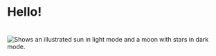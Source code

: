 # Hello!
<h1
  
</h1>
<h2>
  
</h2>





<picture>
  <source media="(prefers-color-scheme: dark)" srcset="blob:https://web.whatsapp.com/8353e697-e9f7-440b-a260-4a2551859857.png">
  <source media="(prefers-color-scheme: light)" srcset="blob:https://web.whatsapp.com/8353e697-e9f7-440b-a260-4a2551859857.png">
  <img alt="Shows an illustrated sun in light mode and a moon with stars in dark mode." src="blob:https://web.whatsapp.com/8353e697-e9f7-440b-a260-4a2551859857.png">
</picture>
